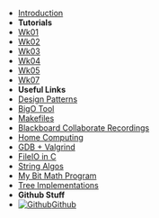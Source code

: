- [Introduction](_introduction)
- **Tutorials**
- [Wk01](T2/2511/Wk01)
- [Wk02](T2/2511/Wk02)
- [Wk03](T2/2511/Wk03)
- [Wk04](T2/2511/Wk04)
- [Wk05](T2/2511/Wk05)
- [Wk07](T2/2511/Wk07)
- **Useful Links**
- [Design Patterns](DesignPatterns/)
- [BigO Tool](BigOh)
- [Makefiles](Makefiles)
- [Blackboard Collaborate Recordings](Blackboard)
- [Home Computing](home_computing)
- [GDB + Valgrind](gdb_valgrind)
- [FileIO in C](FileIO_Files/ExampleFileReading)
- [String Algos](StringAlgos/StringAlgos)
- [My Bit Math Program](https://braedonwooding.github.io/BitwiseCmpViz/#/)
- [Tree Implementations](Detailed_TreeImplementations/Detailed_TreeImplementations.md)
- **Github Stuff**
- [![Github](https://icongram.jgog.in/simple/github.svg?color=808080&size=16)Github](https://github.com/BraedonWooding/CompTutoring)


